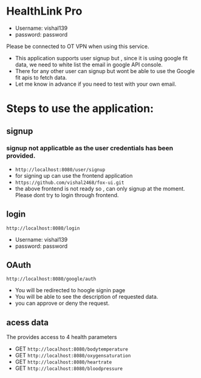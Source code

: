 # HealthLink Pro
- Username: vishal139
- password: password

Please be connected to OT VPN when using this service.

* This application supports user signup but , since it is using google fit data, we need to white list the email in google API console.
* There for any other user can signup but wont be able to use the Google fit apis to fetch data.
* Let me know in advance if you need to test with your own email.

# Steps to use the application:


## signup 
### signup not applicatble as the user credentials has been provided.
- `http://localhost:8080/user/signup`
- for signing up can use the frontend application
- `https://github.com/vishal2468/fox-ui.git`
- the above frontend is not ready so , can only signup at the moment. Please dont try to login through frontend.


## login
`http://localhost:8080/login`
- Username: vishal139
- password: password

## OAuth
`http://localhost:8080/google/auth`
- You will be redirected to hoogle signin page
- You will be able to see the description of requested data.
- you can approve or deny the request.


## acess data
The provides access to 4 health parameters
  - GET `http://localhost:8080/bodytemperature`
  - GET `http://localhost:8080/oxygensaturation`
  - GET `http://localhost:8080/heartrate`
  - GET `http://localhost:8080/bloodpressure` 
  
